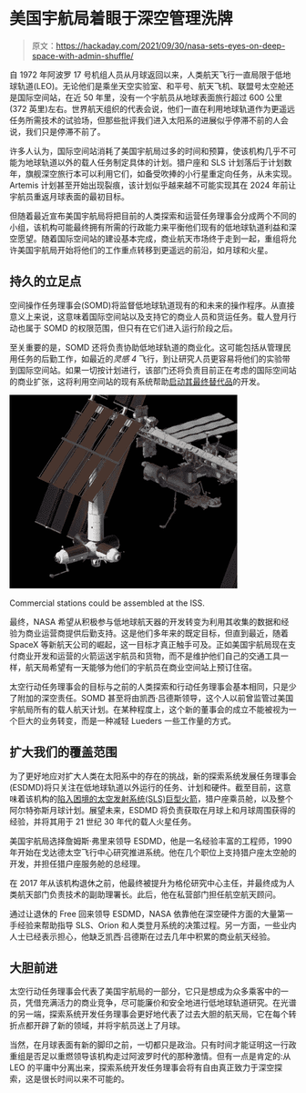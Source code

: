 # 美国宇航局着眼于深空管理洗牌

> 原文：<https://hackaday.com/2021/09/30/nasa-sets-eyes-on-deep-space-with-admin-shuffle/>

自 1972 年阿波罗 17 号机组人员从月球返回以来，人类航天飞行一直局限于低地球轨道(LEO)。无论他们是乘坐天空实验室、和平号、航天飞机、联盟号太空舱还是国际空间站，在近 50 年里，没有一个宇航员从地球表面旅行超过 600 公里(372 英里)左右。世界航天组织的代表会说，他们一直在利用地球轨道作为更遥远任务所需技术的试验场，但那些批评我们进入太阳系的进展似乎停滞不前的人会说，我们只是停滞不前了。

许多人认为，国际空间站消耗了美国宇航局过多的时间和预算，使该机构几乎不可能为地球轨道以外的载人任务制定具体的计划。猎户座和 SLS 计划落后于计划数年，旗舰深空旅行本可以利用它们，如备受吹捧的小行星重定向任务，从未实现。Artemis 计划甚至开始出现裂痕，该计划似乎越来越不可能实现其在 2024 年前让宇航员重返月球表面的最初目标。

但随着最近宣布美国宇航局将把目前的人类探索和运营任务理事会分成两个不同的小组，该机构可能最终拥有所需的行政能力来平衡他们现有的低地球轨道利益和深空愿望。随着国际空间站的建设基本完成，商业航天市场终于走到一起，重组将允许美国宇航局开始将他们的工作重点转移到更遥远的前沿，如月球和火星。

## 持久的立足点

空间操作任务理事会(SOMD)将监督低地球轨道现有的和未来的操作程序。从直接意义上来说，这意味着国际空间站以及支持它的商业人员和货运任务。载人登月行动也属于 SOMD 的权限范围，但只有在它们进入运行阶段之后。

至关重要的是，SOMD 还将负责协助低地球轨道的商业化。这可能包括从管理民用任务的后勤工作，如最近的*灵感 4* 飞行，到让研究人员更容易将他们的实验带到国际空间站。如果一切按计划进行，该部门还将负责目前正在考虑的国际空间站的商业扩张，这将利用空间站的现有系统帮助[启动其最终替代品](https://hackaday.com/2020/03/03/expanding-and-eventually-replacing-the-international-space-station/)的开发。

[![](img/a7182962a959a2bd44c40826684c12d9.png)](https://hackaday.com/wp-content/uploads/2020/02/axiom_freeflying.jpg)

Commercial stations could be assembled at the ISS.

最终，NASA 希望从积极参与低地球航天器的开发转变为利用其收集的数据和经验为商业运营商提供后勤支持。这是他们多年来的既定目标，但直到最近，随着 SpaceX 等新航天公司的崛起，这一目标才真正触手可及。正如美国宇航局现在支付商业开发和运营的火箭运送宇航员和货物，而不是维护他们自己的交通工具一样，航天局希望有一天能够为他们的宇航员在商业空间站上预订住宿。

太空行动任务理事会的目标与之前的人类探索和行动任务理事会基本相同，只是少了附加的深空责任。SOMD 甚至将由凯西·吕德斯领导，这个人以前曾监管过美国宇航局所有的载人航天计划。在某种程度上，这个新的董事会的成立不能被视为一个巨大的业务转变，而是一种减轻 Lueders 一些工作量的方式。

## 扩大我们的覆盖范围

为了更好地应对扩大人类在太阳系中的存在的挑战，新的探索系统发展任务理事会(ESDMD)将只关注在低地球轨道以外运行的任务、计划和硬件。截至目前，这意味着该机构的[陷入困境的太空发射系统(SLS)巨型火箭](https://hackaday.com/2021/01/25/failed-test-could-further-delay-nasas-troubled-sls-rocket/)，猎户座乘员舱，以及整个阿尔特弥斯月球计划。展望未来，ESDMD 将负责获取在月球上和月球周围获得的经验，并将其用于 21 世纪 30 年代的载人火星任务。

美国宇航局选择詹姆斯·弗里来领导 ESDMD，他是一名经验丰富的工程师，1990 年开始在戈达德太空飞行中心研究推进系统。他在几个职位上支持猎户座太空舱的开发，并担任猎户座服务舱的总经理。

在 2017 年从该机构退休之前，他最终被提升为格伦研究中心主任，并最终成为人类航天部门负责技术的副助理署长。此后，他在私营部门担任航空航天顾问。

通过让退休的 Free 回来领导 ESDMD，NASA 依靠他在深空硬件方面的大量第一手经验来帮助指导 SLS、Orion 和人类登月系统的决策过程。另一方面，一些业内人士已经表示担心，他缺乏凯西·吕德斯在过去几年中积累的商业航天经验。

## 大胆前进

太空行动任务理事会代表了美国宇航局的一部分，它只是想成为众多乘客中的一员，凭借充满活力的商业竞争，尽可能廉价和安全地进行低地球轨道研究。在光谱的另一端，探索系统开发任务理事会更好地代表了过去大胆的航天局，它在每个转折点都开辟了新的领域，并将宇航员送上了月球。

当然，在月球表面有新的脚印之前，一切都只是政治。只有时间才能证明这一行政重组是否足以重燃领导该机构走过阿波罗时代的那种激情。但有一点是肯定的:从 LEO 的平庸中分离出来，探索系统开发任务理事会将有自由真正致力于深空探索，这是很长时间以来不可能的。